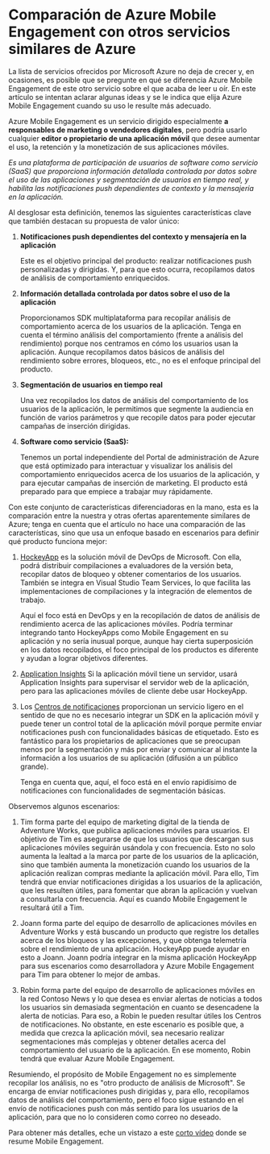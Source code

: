 <properties
	pageTitle="Comparación de Azure Mobile Engagement con otros servicios similares de Azure"
	description="Comparación de Azure Mobile Engagement con otros servicios similares de Azure: HockeyApp, AppInsights y Centros de notificaciones"
	services="mobile-engagement"
	documentationCenter="mobile" 
	authors="piyushjo" 
	manager="erikre" 
	editor="" />

<tags
	ms.service="mobile-engagement"
	ms.workload="mobile"
	ms.tgt_pltfrm="na"
	ms.devlang="na"
	ms.topic="article"
	ms.date="08/19/2016"
	ms.author="piyushjo" />

# Comparación de Azure Mobile Engagement con otros servicios similares de Azure

La lista de servicios ofrecidos por Microsoft Azure no deja de crecer y, en ocasiones, es posible que se pregunte en qué se diferencia Azure Mobile Engagement de este otro servicio sobre el que acaba de leer u oír. En este artículo se intentan aclarar algunas ideas y se le indica que elija Azure Mobile Engagement cuando su uso le resulte más adecuado.
 
Azure Mobile Engagement es un servicio dirigido especialmente **a responsables de marketing o vendedores digitales**, pero podría usarlo cualquier **editor o propietario de una aplicación móvil** que desee aumentar el uso, la retención y la monetización de sus aplicaciones móviles.

*Es una plataforma de participación de usuarios de software como servicio (SaaS) que proporciona información detallada controlada por datos sobre el uso de las aplicaciones y segmentación de usuarios en tiempo real, y habilita las notificaciones push dependientes de contexto y la mensajería en la aplicación.*

Al desglosar esta definición, tenemos las siguientes características clave que también destacan su propuesta de valor único:

1.	**Notificaciones push dependientes del contexto y mensajería en la aplicación**
		
	Este es el objetivo principal del producto: realizar notificaciones push personalizadas y dirigidas. Y, para que esto ocurra, recopilamos datos de análisis de comportamiento enriquecidos.

2.	**Información detallada controlada por datos sobre el uso de la aplicación**

	Proporcionamos SDK multiplataforma para recopilar análisis de comportamiento acerca de los usuarios de la aplicación. Tenga en cuenta el término análisis del comportamiento (frente a análisis del rendimiento) porque nos centramos en cómo los usuarios usan la aplicación. Aunque recopilamos datos básicos de análisis del rendimiento sobre errores, bloqueos, etc., no es el enfoque principal del producto.

3.	**Segmentación de usuarios en tiempo real**

	Una vez recopilados los datos de análisis del comportamiento de los usuarios de la aplicación, le permitimos que segmente la audiencia en función de varios parámetros y que recopile datos para poder ejecutar campañas de inserción dirigidas.

4.	**Software como servicio (SaaS):**

	Tenemos un portal independiente del Portal de administración de Azure que está optimizado para interactuar y visualizar los análisis del comportamiento enriquecidos acerca de los usuarios de la aplicación, y para ejecutar campañas de inserción de marketing. El producto está preparado para que empiece a trabajar muy rápidamente.
 
Con este conjunto de características diferenciadoras en la mano, esta es la comparación entre la nuestra y otras ofertas aparentemente similares de Azure; tenga en cuenta que el artículo no hace una comparación de las características, sino que usa un enfoque basado en escenarios para definir qué producto funciona mejor:
 
1.	[HockeyApp](https://azure.microsoft.com/services/hockeyapp/) es la solución móvil de DevOps de Microsoft. Con ella, podrá distribuir compilaciones a evaluadores de la versión beta, recopilar datos de bloqueo y obtener comentarios de los usuarios. También se integra en Visual Studio Team Services, lo que facilita las implementaciones de compilaciones y la integración de elementos de trabajo.
	
	Aquí el foco está en DevOps y en la recopilación de datos de análisis de rendimiento acerca de las aplicaciones móviles. Podría terminar integrando tanto HockeyApps como Mobile Engagement en su aplicación y no sería inusual porque, aunque hay cierta superposición en los datos recopilados, el foco principal de los productos es diferente y ayudan a lograr objetivos diferentes.

2.	[Application Insights](../application-insights/app-insights-overview.md) Si la aplicación móvil tiene un servidor, usará Application Insights para supervisar el servidor web de la aplicación, pero para las aplicaciones móviles de cliente debe usar HockeyApp.

3.	Los [Centros de notificaciones](https://azure.microsoft.com/services/notification-hubs/) proporcionan un servicio ligero en el sentido de que no es necesario integrar un SDK en la aplicación móvil y puede tener un control total de la aplicación móvil porque permite enviar notificaciones push con funcionalidades básicas de etiquetado. Esto es fantástico para los propietarios de aplicaciones que se preocupan menos por la segmentación y más por enviar y comunicar al instante la información a los usuarios de su aplicación (difusión a un público grande).

	Tenga en cuenta que, aquí, el foco está en el envío rapidísimo de notificaciones con funcionalidades de segmentación básicas.

Observemos algunos escenarios:

1.	Tim forma parte del equipo de marketing digital de la tienda de Adventure Works, que publica aplicaciones móviles para usuarios. El objetivo de Tim es asegurarse de que los usuarios que descargan sus aplicaciones móviles seguirán usándola y con frecuencia. Esto no solo aumenta la lealtad a la marca por parte de los usuarios de la aplicación, sino que también aumenta la monetización cuando los usuarios de la aplicación realizan compras mediante la aplicación móvil. Para ello, Tim tendrá que enviar notificaciones dirigidas a los usuarios de la aplicación, que les resulten útiles, para fomentar que abran la aplicación y vuelvan a consultarla con frecuencia. Aquí es cuando Mobile Engagement le resultará útil a Tim.

2.	Joann forma parte del equipo de desarrollo de aplicaciones móviles en Adventure Works y está buscando un producto que registre los detalles acerca de los bloqueos y las excepciones, y que obtenga telemetría sobre el rendimiento de una aplicación. HockeyApp puede ayudar en esto a Joann. Joann podría integrar en la misma aplicación HockeyApp para sus escenarios como desarrolladora y Azure Mobile Engagement para Tim para obtener lo mejor de ambas.

3.	Robin forma parte del equipo de desarrollo de aplicaciones móviles en la red Contoso News y lo que desea es enviar alertas de noticias a todos los usuarios sin demasiada segmentación en cuanto se desencadene la alerta de noticias. Para eso, a Robin le pueden resultar útiles los Centros de notificaciones. No obstante, en este escenario es posible que, a medida que crezca la aplicación móvil, sea necesario realizar segmentaciones más complejas y obtener detalles acerca del comportamiento del usuario de la aplicación. En ese momento, Robin tendrá que evaluar Azure Mobile Engagement.
 
Resumiendo, el propósito de Mobile Engagement no es simplemente recopilar los análisis, no es "otro producto de análisis de Microsoft". Se encarga de enviar notificaciones push dirigidas y, para ello, recopilamos datos de análisis del comportamiento, pero el foco sigue estando en el envío de notificaciones push con más sentido para los usuarios de la aplicación, para que no lo consideren como correo no deseado.

Para obtener más detalles, eche un vistazo a este [corto vídeo](mobile-engagement-overview.md) donde se resume Mobile Engagement.

<!---HONumber=AcomDC_0824_2016-->